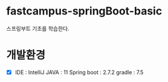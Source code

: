 # fastcampus-springBoot-basic
스프링부트 기초를 학습한다.



# 개발환경
* [X] IDE : IntelliJ
JAVA : 11
Spring boot : 2.7.2
gradle : 7.5
